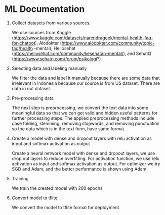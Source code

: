 # ML Documentation

1. Collect datasets from various sources. 

   We use sources from Kaggle (https://www.kaggle.com/datasets/narendrageek/mental-health-faq-for-chatbot), Alodokter (https://www.alodokter.com/community/topic-tag/health -mental), Hellosehat (https://hellosehat.com/community/kesehatan-mental/), and SehatQ (https://www.sehatq.com/forum/psikologi?)
   
2. Selecting data and labeling manually

   We filter the data and label it manually because there are some data that irrelevant in Indonesia because our source is from US dataset. There are data in out dataset.
   
3. Pre-processing data 
   
   The next step is preprocessing, we convert the text data into some meaningful data so that we can get valid and hidden useful patterns for further processing steps. 
   The applied preprocessing methods include case folding, stemming, removing stopwords, and removing punctuation so the data which is in the text form, have same format.
   
4. Create a model with dense and dropout layers with relu activation as input and softmax activation as output
   
   Create a neural network model with dense and dropout layers, we use drop out layers to reduce overfitting.  For activation function, we use relu activation as input and softmax activation as output. For optimizer we try SGD and Adam, and the better performance is shown using Adam. 

5. Training
   
   We train the created model with 200 epochs
6. Convert model to tflite
   
   We convert the model to tflite format for deployment
